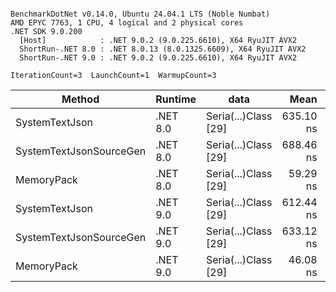 ```

BenchmarkDotNet v0.14.0, Ubuntu 24.04.1 LTS (Noble Numbat)
AMD EPYC 7763, 1 CPU, 4 logical and 2 physical cores
.NET SDK 9.0.200
  [Host]            : .NET 9.0.2 (9.0.225.6610), X64 RyuJIT AVX2
  ShortRun-.NET 8.0 : .NET 8.0.13 (8.0.1325.6609), X64 RyuJIT AVX2
  ShortRun-.NET 9.0 : .NET 9.0.2 (9.0.225.6610), X64 RyuJIT AVX2

IterationCount=3  LaunchCount=1  WarmupCount=3  

```
| Method                  | Runtime  | data                 | Mean      | Error     | StdDev   | Min       | Max       | Gen0   | Allocated |
|------------------------ |--------- |--------------------- |----------:|----------:|---------:|----------:|----------:|-------:|----------:|
| SystemTextJson          | .NET 8.0 | Seria(...)Class [29] | 635.10 ns | 25.359 ns | 1.390 ns | 633.55 ns | 636.25 ns | 0.0229 |     392 B |
| SystemTextJsonSourceGen | .NET 8.0 | Seria(...)Class [29] | 688.46 ns | 62.245 ns | 3.412 ns | 685.36 ns | 692.11 ns | 0.0277 |     464 B |
| MemoryPack              | .NET 8.0 | Seria(...)Class [29] |  59.29 ns |  4.816 ns | 0.264 ns |  59.11 ns |  59.59 ns | 0.0072 |     120 B |
| SystemTextJson          | .NET 9.0 | Seria(...)Class [29] | 612.44 ns | 66.315 ns | 3.635 ns | 609.36 ns | 616.45 ns | 0.0229 |     392 B |
| SystemTextJsonSourceGen | .NET 9.0 | Seria(...)Class [29] | 633.12 ns | 33.846 ns | 1.855 ns | 630.98 ns | 634.25 ns | 0.0277 |     464 B |
| MemoryPack              | .NET 9.0 | Seria(...)Class [29] |  46.08 ns | 24.318 ns | 1.333 ns |  45.25 ns |  47.62 ns | 0.0072 |     120 B |
